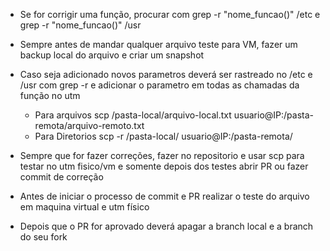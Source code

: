 - Se for corrigir uma função, procurar com grep -r "nome_funcao()" /etc e grep -r "nome_funcao()" /usr

- Sempre antes de mandar qualquer arquivo teste para VM, fazer um backup local do arquivo e criar um snapshot  

- Caso seja adicionado novos parametros deverá ser rastreado no /etc e /usr com grep -r e adicionar o parametro em todas as chamadas da função no utm
  - Para arquivos scp /pasta-local/arquivo-local.txt usuario@IP:/pasta-remota/arquivo-remoto.txt
  - Para Diretorios scp -r /pasta-local/ usuario@IP:/pasta-remota/
  
- Sempre que for fazer correções, fazer no repositorio e usar scp para testar no utm fisico/vm e somente depois dos testes abrir PR ou fazer commit de correção

- Antes de iniciar o processo de commit e PR realizar o teste do arquivo em maquina virtual e utm físico

- Depois que o PR for aprovado deverá apagar a branch local e a branch do seu fork
